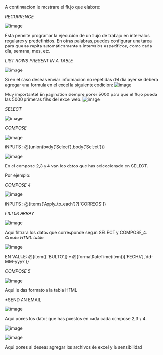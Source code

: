 

A continuacion le mostrare el flujo que elabore:

*RECURRENCE*

![image](https://github.com/Miguelapp10/-Microsoft_Power_Platform/assets/114699192/afa17b9c-f681-4f6c-b666-60fdedd20dfa)

Esta permite programar la ejecución de un flujo de trabajo en intervalos regulares y predefinidos. En otras palabras, puedes configurar una tarea para que se repita automáticamente a intervalos específicos, como cada día, semana, mes, etc.

*LIST ROWS PRESENT IN A TABLE*

![image](https://github.com/Miguelapp10/-Microsoft_Power_Platform/assets/114699192/c348bb07-b1a6-422c-93d3-e29aa94005ca)

Si en el caso deseas enviar informacion no repetidas del dia ayer se debera agregar una formula en el excel la siguiente codicion:
![image](https://github.com/Miguelapp10/-Microsoft_Power_Platform/assets/114699192/9df90673-0c2f-48af-bade-f0cf21a6926e)

Muy importante! 
En pagination siempre poner 5000 para que el flujo pueda las 5000 primeras filas del excel web.
![image](https://github.com/Miguelapp10/-Microsoft_Power_Platform/assets/114699192/04fd4dce-a485-40ed-98e7-9d7c6c46967f)

*SELECT*

![image](https://github.com/Miguelapp10/-Microsoft_Power_Platform/assets/114699192/93040a5d-1c6d-4162-89a9-2ba3e0b50fd4)

*COMPOSE*

![image](https://github.com/Miguelapp10/-Microsoft_Power_Platform/assets/114699192/6e8bd1b9-b686-45f8-9678-90b3c63dca6a)

iNPUTS : @{union(body('Select'),body('Select'))}

![image](https://github.com/Miguelapp10/-Microsoft_Power_Platform/assets/114699192/c277c880-56ca-4817-8e03-d16b690d6535)

En el compose 2,3 y 4 van los datos que has seleccionado en SELECT.

Por ejemplo:

*COMPOSE 4*

![image](https://github.com/Miguelapp10/-Microsoft_Power_Platform/assets/114699192/680fd9ac-bf34-4938-8456-4d5e2593de2e)

iNPUTS : @{items('Apply_to_each')?['CORREOS']}

*FILTER ARRAY*

![image](https://github.com/Miguelapp10/-Microsoft_Power_Platform/assets/114699192/d314e24a-a90a-4c17-bdf7-a544e7a5e7b9)

Aqui filtrara los datos que corresponde segun SELECT y COMPOSE_4.
*Create HTML table*

![image](https://github.com/Miguelapp10/-Microsoft_Power_Platform/assets/114699192/250f6616-9ae3-41fb-9d12-adb01e02b959)

EN VALUE: @{item()['BULTO']} y @{formatDateTime(item()['FECHA'],'dd-MM-yyyy')}

*COMPOSE 5*

![image](https://github.com/Miguelapp10/-Microsoft_Power_Platform/assets/114699192/88a3f2a8-609c-44c3-aa6b-da52c6a89b8a)

Aqui le das formato a la tabla HTML

*SEND AN EMAIL 

![image](https://github.com/Miguelapp10/-Microsoft_Power_Platform/assets/114699192/98413d7f-fef1-4689-afe0-e97388a7b02f)

Aqui pones los datos que has puestos en cada cada compose 2,3 y 4.

![image](https://github.com/Miguelapp10/-Microsoft_Power_Platform/assets/114699192/fe435aba-8437-4665-99aa-3a28a4f38a06)


![image](https://github.com/Miguelapp10/-Microsoft_Power_Platform/assets/114699192/489a6b95-0783-4db5-8802-d22952c7ff0b)

Aqui pones si deseas agregar los archivos de excel y la sensibilidad



